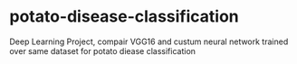 # potato-disease-classification
Deep Learning Project, compair VGG16 and custum neural network trained over same dataset for potato diease classification

